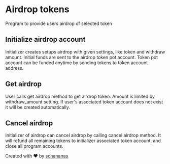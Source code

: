 # Airdrop tokens
Program to provide users airdrop of selected token

## Initialize airdrop account
Initializer creates setups airdrop with given settings, like token and withdraw amount.
Initial funds are sent to the airdrop token pot account.
Token pot account can be funded anytime by sending tokens to token account address.

## Get airdrop
User calls get airdrop method to get airdrop token.
Amount is limited by withdraw_amount setting.
If user's associated token account does not exist it will be created automatically.

## Cancel airdrop
Initializer of airdrop can cancel airdrop by calling cancel airdrop method.
It will refund all remaining tokens to initializer associated token account,
and close all program accounts.




Created with :heart: by [schananas](https://github.com/schananas)